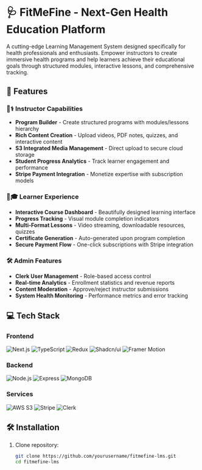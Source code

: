 # 🩺 FitMeFine - Next-Gen Health Education Platform

A cutting-edge Learning Management System designed specifically for health professionals and enthusiasts. Empower instructors to create immersive health programs and help learners achieve their educational goals through structured modules, interactive lessons, and comprehensive tracking.

## 🚀 Features

### 👩⚕️ Instructor Capabilities

- **Program Builder** - Create structured programs with modules/lessons hierarchy
- **Rich Content Creation** - Upload videos, PDF notes, quizzes, and interactive content
- **S3 Integrated Media Management** - Direct upload to secure cloud storage
- **Student Progress Analytics** - Track learner engagement and performance
- **Stripe Payment Integration** - Monetize expertise with subscription models

### 🧑🎓 Learner Experience

- **Interactive Course Dashboard** - Beautifully designed learning interface
- **Progress Tracking** - Visual module completion indicators
- **Multi-Format Lessons** - Video streaming, downloadable resources, quizzes
- **Certificate Generation** - Auto-generated upon program completion
- **Secure Payment Flow** - One-click subscriptions with Stripe integration

### 🛠 Admin Features

- **Clerk User Management** - Role-based access control
- **Real-time Analytics** - Enrollment statistics and revenue reports
- **Content Moderation** - Approve/reject instructor submissions
- **System Health Monitoring** - Performance metrics and error tracking

## 💻 Tech Stack

### Frontend

![Next.js](https://img.shields.io/badge/-Next.js-000000?logo=next.js&style=flat)
![TypeScript](https://img.shields.io/badge/-TypeScript-3178C6?logo=typescript&logoColor=white)
![Redux](https://img.shields.io/badge/-Redux-764ABC?logo=redux&logoColor=white)
![Shadcn/ui](https://img.shields.io/badge/-shadcn/ui-000000?style=flat)
![Framer Motion](https://img.shields.io/badge/-Framer_Motion-0055FF?logo=framer&logoColor=white)

### Backend

![Node.js](https://img.shields.io/badge/-Node.js-339933?logo=node.js&logoColor=white)
![Express](https://img.shields.io/badge/-Express-000000?logo=express&logoColor=white)
![MongoDB](https://img.shields.io/badge/-MongoDB-47A248?logo=mongodb&logoColor=white)

### Services

![AWS S3](https://img.shields.io/badge/-AWS_S3-569A31?logo=amazon-s3&logoColor=white)
![Stripe](https://img.shields.io/badge/-Stripe-008CDD?logo=stripe&logoColor=white)
![Clerk](https://img.shields.io/badge/-Clerk-000000?logo=clerk&logoColor=white)

## 🛠 Installation

1. Clone repository:
   ```bash
   git clone https://github.com/yourusername/fitmefine-lms.git
   cd fitmefine-lms
   ```
